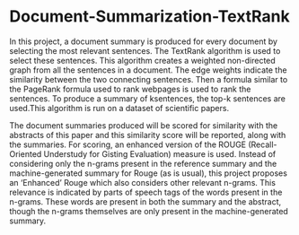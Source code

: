 # Document-Summarization-TextRank

In this project, a document summary is produced for every document by
selecting the most relevant sentences. The TextRank algorithm is used to select these sentences. This
algorithm creates a weighted non-directed graph from all the sentences in a document. The edge
weights indicate the similarity between the two connecting sentences. Then a formula similar to the
PageRank formula used to rank webpages is used to rank the sentences. To produce a summary of ksentences,
the top-k sentences are used.This algorithm is run on a dataset of scientific papers.

The document summaries produced will be scored for similarity with the abstracts of this paper and this
similarity score will be reported, along with the summaries. For scoring, an enhanced version of the
ROUGE (Recall-Oriented Understudy for Gisting Evaluation) measure is used. Instead of considering only
the n-grams present in the reference summary and the machine-generated summary for Rouge (as is
usual), this project proposes an ‘Enhanced’ Rouge which also considers other relevant n-grams. This
relevance is indicated by parts of speech tags of the words present in the n-grams. These words are
present in both the summary and the abstract, though the n-grams themselves are only present in the
machine-generated summary.
 
